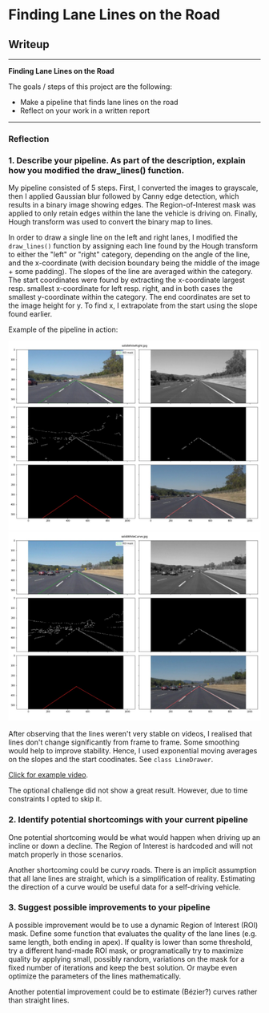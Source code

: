 # **Finding Lane Lines on the Road** 

## Writeup

---

**Finding Lane Lines on the Road**

The goals / steps of this project are the following:
* Make a pipeline that finds lane lines on the road
* Reflect on your work in a written report


[//]: # (Image References)

[image1]: ./test_images_output/intermediate-steps-solidWhiteRight.jpg "solidWhiteRight.jpg"
[image2]: ./test_images_output/intermediate-steps-solidWhiteCurve.jpg "solidWhiteCurve.jpg"

---

### Reflection

### 1. Describe your pipeline. As part of the description, explain how you modified the draw_lines() function.

My pipeline consisted of 5 steps. First, I converted the images to grayscale, then I applied Gaussian blur followed by Canny edge detection, which results in a binary image showing edges. The Region-of-Interest mask was applied to only retain edges within the lane the vehicle is driving on. Finally, Hough transform was used to convert the binary map to lines.

In order to draw a single line on the left and right lanes, I modified the `draw_lines()` function by assigning each line found by the Hough transform to either the "left" or "right" category, depending on the angle of the line, and the x-coordinate (with decision boundary being the middle of the image + some padding). The slopes of the line are averaged within the category. The start coordinates were found by extracting the x-coordinate largest resp. smallest x-coordinate for left resp. right, and in both cases the smallest y-coordinate within the category. The end coordinates are set to the image height for y. To find x, I extrapolate from the start using the slope found earlier. 

Example of the pipeline in action:

![alt text][image1]
![alt text][image2]

After observing that the lines weren't very stable on videos, I realised that lines don't change significantly from frame to frame. Some smoothing would help to improve stability. Hence, I used exponential moving averages on the slopes and the start coodinates. See `class LineDrawer`.

[Click for example video](test_videos_output/solidWhiteRight.mp4).

The optional challenge did not show a great result. However, due to time constraints I opted to skip it.

### 2. Identify potential shortcomings with your current pipeline

One potential shortcoming would be what would happen when driving up an incline or down a decline. The Region of Interest is hardcoded and will not match properly in those scenarios. 

Another shortcoming could be curvy roads. There is an implicit assumption that all lane lines are straight, which is a simplification of reality. Estimating the direction of a curve would be useful data for a self-driving vehicle.

### 3. Suggest possible improvements to your pipeline

A possible improvement would be to use a dynamic Region of Interest (ROI) mask. Define some function that evaluates the quality of the lane lines (e.g. same length, both ending in apex). If quality is lower than some threshold, try a different hand-made ROI mask, or programatically try to maximize quality by applying small, possibly random, variations on the mask for a fixed number of iterations and keep the best solution. Or maybe even optimize the parameters of the lines mathematically.

Another potential improvement could be to estimate (Bézier?) curves rather than straight lines.

